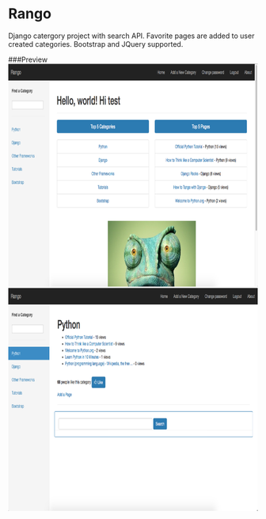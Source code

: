 # Rango
Django catergory project with search API. Favorite pages are added to user created categories. Bootstrap and JQuery supported.

###Preview
<img src="static/images/index.png" width="880px" height="450px" />
<img src="static/images/category.png" width="880px" height="450px" />
